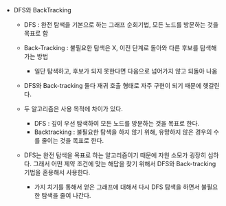 - DFS와 BackTracking
	- DFS : 완전 탐색을 기본으로 하는 그래프 순회기법, 모든 노드를 방문하는 것을 목표로 함
	- Back-Tracking : 불필요한 탐색은 X, 이전 단계로 돌아와 다른 후보를 탐색해가는 방법
		- 일단 탐색하고, 후보가 되지 못한다면 다음으로 넘어가지 않고 되돌아 나옴
	- DFS와 Back-tracking 둘다 재귀 호출 형태로 자주 구현이 되기 때문에 헷갈린다.
	

	- 두 알고리즘은 사용 목적에 차이가 있다.
		- DFS : 깊이 우선 탐색하여 모든 노드를 방문하는 것을 목표로 한다.
		- Backtracking : 불필요한 탐색을 하지 않기 위해, 유망하지 않은 경우의 수를 줄이는 것을 목표로 한다.
 

	- DFS는 완전 탐색을 목표로 하는 알고리즘이기 때문에 자원 소모가 굉장히 심하다. 그래서 어떤 제약 조건에 맞는 해답을 찾기 위해서 DFS와 Back-tracking 기법을 혼용해서 사용한다.
		- 가지 치기를 통해서 얻은 그래프에 대해서 다시 DFS 탐색을 하면서 불필요한 탐색을 줄여 나간다. 